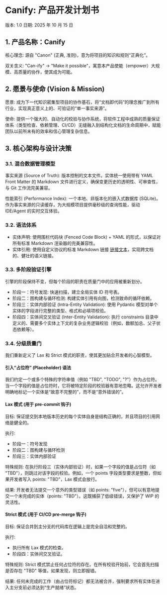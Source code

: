 # Canify: 产品开发计划书

版本: 1.0 日期: 2025 年 10 月 15 日

## 1. 产品名称：Canify

核心理念: 源自 "Canon" (正典, 准则)，意为将项目的知识和规则“正典化”。

双关含义: "Can-ify" -> "Make it
possible"，寓意本产品使能（empower）大规模、高质量的协作，使其成为可能。

## 2. 愿景与使命 (Vision & Mission)

愿景: 成为下一代知识密集型项目的协作基石，将“文档即代码”的理念推广到所有行业，实现真正意义上的、可验证的“单一事实来源”。

使命: 提供一个强大的、自动化的校验与协作系统，将软件工程中成熟的质量保证体系（类型检查、依赖管理、CI/CD）无缝融入到结构化文档的生命周期中，赋能团队以前所未有的效率和信心管理复杂信息。

## 3. 核心架构与设计决策

### 3.1. 混合数据管理模型

事实来源 (Source of Truth): 版本控制的文本文件。实体统一使用带有 YAML Front
Matter 的 Markdown 文件进行定义，确保变更历史的透明性、可审查性，与 Git 工作流完美兼容。

性能索引 (Performance
Index): 一个本地、非版本化的嵌入式数据库 (SQLite)。作为事实来源的只读缓存，为大规模项目提供毫秒级的查询性能，驱动 IDE/Agent 的实时交互体验。

### 3.2. 语法体系

- 实体声明: 使用围栏代码块 (Fenced Code Block) +
  YAML 的形式，以保证对所有标准 Markdown 渲染器的完美兼容性。
- 实体引用: 使用自定义协议的标准 Markdown 链接
  [链接文本](entity://<ENTITY_ID>)，实现跨文档的、健壮的语义链接。

### 3.3. 多阶段验证引擎

引擎的阶段保持不变，但每个阶段的职责在质量门中的应用被重新划分。

- 阶段一：符号发现: 快速扫描，建立全局实体 ID 符号表。
- 阶段二：图构建与循环检测: 构建实体引用有向图，检测致命的循环依赖。
- 阶段三：实体内部验证 (Intra-Entity
  Validation): 使用 Pydantic 模型对单个实体的字段进行完整的类型、格式和必填项校验。
- 阶段四：实体间交叉验证 (Inter-Entity
  Validation): 执行 constraints 目录中定义的、需要多个实体上下文的复杂业务逻辑校验（例如，数额加总、父子状态依赖等）。

### 3.4. 分级质量门

我们重新定义了 Lax 和 Strict 模式的职责，使其更加贴合开发者的心智模型。

#### 引入“占位符” (Placeholder) 语法

我们约定一个或多个特殊的字符串值（例如 "TBD", "TODO",
"?"）作为占位符。当一个字段的值是占位符时，它将被特定阶段的校验器有意地忽略。这允许开发者明确地标记一个实体是“故意不完整的”，而不是“意外错误的”。

#### Lax 模式 (用于 pre-commit 钩子)

目标: 保证提交到本地版本历史的每个实体自身是结构正确的，并且项目的引用网络是健全的。

执行:

- 阶段一：符号发现
- 阶段二：图构建与循环检测
- 阶段三：实体内部验证

特殊规则: 在执行阶段三（实体内部验证）时，如果一个字段的值是占位符（如 "TBD"），则跳过对该字段的校验。例如，一个 points 字段类型要求是整数，但如果开发者写入 points:
"TBD"，Lax 模式会放行。

结果: 开发者无法提交一个意外的类型错误（如 points:
"five"），但可以有意地提交一个未完成的实体（points:
"TBD"）。这既捕获了低级错误，又保护了 WIP 的灵活性。

#### Strict 模式 (用于 CI/CD pre-merge 钩子)

目标: 保证合并到主分支的代码库在逻辑上是完全自洽和完整的。

执行:

- 执行所有 Lax 模式的检查。
- 阶段四：实体间交叉验证。

特殊规则:
Strict 模式禁止任何占位符的存在。在所有校验开始前，它会首先扫描是否存在 "TBD" 等值，如果发现，则立即报错。

结果: 任何未完成的工作（由占位符标记）都无法被合并，强制要求所有实体在进入主分支前必须达到“生产就绪”状态。
